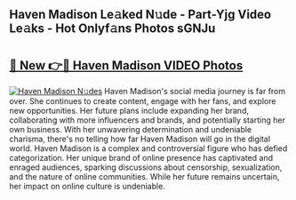 ## Haven Madison Le𝚊ked N𝚞de - Part-Yjg Video Le𝚊ks - Hot Onlyf𝚊ns Photos sGNJu

# <h2><a href="http://ab529.deff.icu/?id=Haven+Madison">🔗 New 👉🔴 Haven Madison VIDEO Photos</a></h2>

[![Haven Madison N𝚞des](https://i.imgur.com/rIISA9y.gif)](http://ab529.deff.icu/?id=Haven+Madison)
Haven Madison's social media journey is far from over. She continues to create content, engage with her fans, and explore new opportunities. Her future plans include expanding her brand, collaborating with more influencers and brands, and potentially starting her own business. With her unwavering determination and undeniable charisma, there's no telling how far Haven Madison will go in the digital world. Haven Madison is a complex and controversial figure who has defied categorization. Her unique brand of online presence has captivated and enraged audiences, sparking discussions about censorship, sexualization, and the nature of online communities. While her future remains uncertain, her impact on online culture is undeniable.
